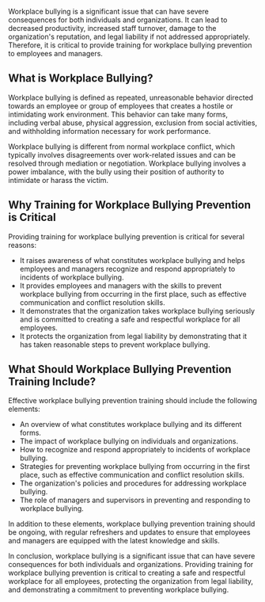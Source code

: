 
Workplace bullying is a significant issue that can have severe consequences for both individuals and organizations. It can lead to decreased productivity, increased staff turnover, damage to the organization's reputation, and legal liability if not addressed appropriately. Therefore, it is critical to provide training for workplace bullying prevention to employees and managers.

What is Workplace Bullying?
---------------------------

Workplace bullying is defined as repeated, unreasonable behavior directed towards an employee or group of employees that creates a hostile or intimidating work environment. This behavior can take many forms, including verbal abuse, physical aggression, exclusion from social activities, and withholding information necessary for work performance.

Workplace bullying is different from normal workplace conflict, which typically involves disagreements over work-related issues and can be resolved through mediation or negotiation. Workplace bullying involves a power imbalance, with the bully using their position of authority to intimidate or harass the victim.

Why Training for Workplace Bullying Prevention is Critical
----------------------------------------------------------

Providing training for workplace bullying prevention is critical for several reasons:

* It raises awareness of what constitutes workplace bullying and helps employees and managers recognize and respond appropriately to incidents of workplace bullying.
* It provides employees and managers with the skills to prevent workplace bullying from occurring in the first place, such as effective communication and conflict resolution skills.
* It demonstrates that the organization takes workplace bullying seriously and is committed to creating a safe and respectful workplace for all employees.
* It protects the organization from legal liability by demonstrating that it has taken reasonable steps to prevent workplace bullying.

What Should Workplace Bullying Prevention Training Include?
-----------------------------------------------------------

Effective workplace bullying prevention training should include the following elements:

* An overview of what constitutes workplace bullying and its different forms.
* The impact of workplace bullying on individuals and organizations.
* How to recognize and respond appropriately to incidents of workplace bullying.
* Strategies for preventing workplace bullying from occurring in the first place, such as effective communication and conflict resolution skills.
* The organization's policies and procedures for addressing workplace bullying.
* The role of managers and supervisors in preventing and responding to workplace bullying.

In addition to these elements, workplace bullying prevention training should be ongoing, with regular refreshers and updates to ensure that employees and managers are equipped with the latest knowledge and skills.

In conclusion, workplace bullying is a significant issue that can have severe consequences for both individuals and organizations. Providing training for workplace bullying prevention is critical to creating a safe and respectful workplace for all employees, protecting the organization from legal liability, and demonstrating a commitment to preventing workplace bullying.
